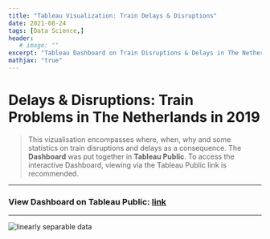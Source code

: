 ```yaml
---
title: "Tableau Visualization: Train Delays & Disruptions"
date: 2021-08-24
tags: [Data Science,]
header:
   # image: ""
excerpt: "Tableau Dashboard on Train Disruptions & Delays in The Netherlands"
mathjax: "true"
---
```

# Delays & Disruptions: Train Problems in The Netherlands in 2019

> This vizualisation encompasses where, when, why and some statistics on train disruptions and delays as a consequence. The **Dashboard** was put together in **Tableau Public**. To access the interactive Dashboard, viewing via the Tableau Public link is recommended.

---
### View Dashboard on Tableau Public: [link](https://public.tableau.com/views/Treinstoringen_2019/Dashboard1?:language=en-US&:display_count=n&:origin=viz_share_link)
---

<img src="{{ site.url }}{{ site.baseurl }}/images/perceptron/P1.png" alt="linearly separable data">

